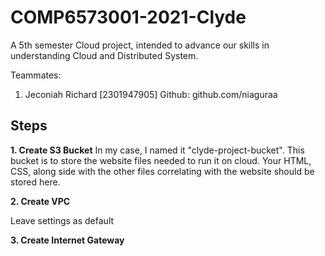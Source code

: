 # COMP6573001-2021-Clyde
A 5th semester Cloud project, intended to advance our skills in understanding Cloud and Distributed System.

Teammates:
1. Jeconiah Richard [2301947905]
Github: github.com/niaguraa

## Steps

**1. Create S3 Bucket**
In my case, I named it "clyde-project-bucket". This bucket is to store the website files needed to run it on cloud. Your HTML, CSS, along side with the other files correlating with the website should be stored here.


**2. Create VPC**

Leave settings as default


**3. Create Internet Gateway**
